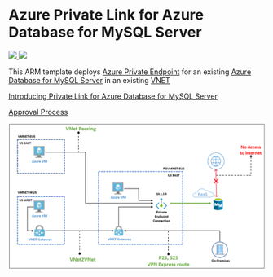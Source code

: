 # Azure Private Link for Azure Database for MySQL Server

<a href="https://portal.azure.com/#create/Microsoft.Template/uri/https%3A%2F%2Fraw.githubusercontent.com%2FAzure%2Fazure-mysql%2Fmaster%2Farm-templates%2FExampleWithManualPrivateLink%2FExistingServerAndVnet%2Ftemplate.json" target="_blank">
    <img src="http://azuredeploy.net/deploybutton.png" />
</a>
<a href="http://armviz.io/#/?load=https%3A%2F%2Fraw.githubusercontent.com%2FAzure%2Fazure-mysql%2Fmaster%2Farm-templates%2FExampleWithManualPrivateLink%2FExistingServerAndVnet%2Ftemplate.json" target="_blank">
    <img src="http://armviz.io/visualizebutton.png"/>
</a>

This ARM template deploys [Azure Private Endpoint](https://docs.microsoft.com/en-us/azure/private-link/private-endpoint-overview) for an existing [Azure Database for MySQL Server](https://docs.microsoft.com/en-us/azure/mysql/overview) in an existing [VNET](https://docs.microsoft.com/en-us/azure/virtual-network/virtual-networks-overview)

[Introducing Private Link for Azure Database for MySQL Server](https://techcommunity.microsoft.com/t5/azure-database-for-mysql/introducing-private-link-for-azure-database-for-mysql/ba-p/1093244)

[Approval Process](https://docs.microsoft.com/en-us/azure/mysql/concepts-data-access-security-private-link#approval-process)

![Architecture](https://raw.githubusercontent.com/Azure/azure-mysql/master/arm-templates/ExampleWithManualPrivateLink/ExistingServerAndVnet/architecture.jpg)